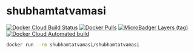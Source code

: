# shubhamtatvamasi

[![Docker Cloud Build Status](https://img.shields.io/docker/cloud/build/shubhamtatvamasi/shubhamtatvamasi)](https://hub.docker.com/r/shubhamtatvamasi/shubhamtatvamasi)
[![Docker Pulls](https://img.shields.io/docker/pulls/shubhamtatvamasi/shubhamtatvamasi)](https://hub.docker.com/r/shubhamtatvamasi/shubhamtatvamasi)
[![MicroBadger Layers (tag)](https://img.shields.io/microbadger/layers/shubhamtatvamasi/shubhamtatvamasi/latest)](https://hub.docker.com/r/shubhamtatvamasi/shubhamtatvamasi)
[![Docker Cloud Automated build](https://img.shields.io/docker/cloud/automated/shubhamtatvamasi/shubhamtatvamasi)](https://hub.docker.com/r/shubhamtatvamasi/shubhamtatvamasi)

```bash
docker run --rm shubhamtatvamasi/shubhamtatvamasi
```
